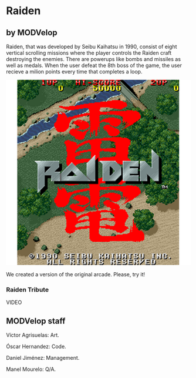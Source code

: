 # Raiden
## by MODVelop

Raiden, that was developed by Seibu Kaihatsu in 1990, consist of eight vertical scrolling missions where the player controls the Raiden craft destroying the enemies. There are powerups like bombs and missiles as well as medals. When the user defeat the 8th boss of the game, the user recieve a milion points every time that completes a loop.

 ![Raiden](https://github.com/Danijimenez/Projecte-I/blob/master/raidengrande.png)
 
 
 
 We created a version of the original arcade. Please, try it!
 
 ### Raiden Tribute
 VIDEO
 
 ## MODVelop staff
 
 
 
 Víctor Agrisuelas: Art.
 
 Óscar Hernandez: Code.
 
 Daniel Jiménez: Management.
 
 Manel Mourelo: Q/A.
 
 
